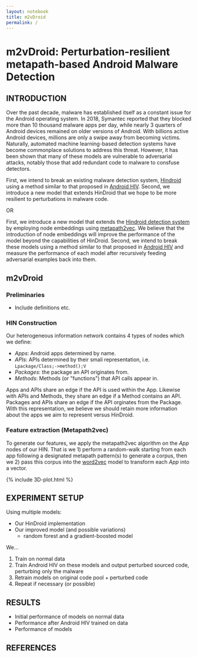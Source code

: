 ```yaml
---
layout: notebook
title: m2vDroid
permalink: /
---
```


# m2vDroid: Perturbation-resilient metapath-based Android Malware Detection

## INTRODUCTION

Over the past decade, malware has established itself as a constant issue for the Android operating system. In 2018, Symantec reported that they blocked more than 10 thousand malware apps per day, while nearly 3 quarters of Android devices remained on older versions of Android. With billions active Android devices, millions are only a swipe away from becoming victims. Naturally, automated machine learning-based detection systems have become commonplace solutions to address this threat. However, it has been shown that many of these models are vulnerable to adversarial attacks, notably those that add redundant code to malware to consfuse detectors. 

First, we intend to break an existing malware detection system, [Hindroid](https://www.cse.ust.hk/~yqsong/papers/2017-KDD-HINDROID.pdf) using a method similar to that proposed in [Android HIV](https://ieeexplore.ieee.org/document/8782574). Second, we introduce a new model that extends HinDroid that we hope to be more resilient to perturbations in malware code. 

OR

First, we introduce a new model that extends the [Hindroid detection system](https://www.cse.ust.hk/~yqsong/papers/2017-KDD-HINDROID.pdf) by employing node embeddings using [metapath2vec](https://ericdongyx.github.io/papers/KDD17-dong-chawla-swami-metapath2vec.pdf). We believe that the introduction of node embeddings will improve the performance of the model beyond the capabilities of HinDroid. Second, we intend to break these models using a method similar to that proposed in [Android HIV](https://ieeexplore.ieee.org/document/8782574) and measure the performance of each model after recursively feeding adversarial examples back into them.

## m2vDroid
### Preliminaries
- Include definitions etc.

### HIN Construction
Our heterogeneous information network contains 4 types of nodes which we define: 
- $Apps$: Android apps determined by name.
- $APIs$: APIs determined by their smali representation, i.e. `Lpackage/Class;->method();V`
- $Packages$: the package an API originates from.
- $Methods$: Methods (or "functions") that API calls appear in.

Apps and APIs share an edge if the API is used within the App. Likewise with APIs and Methods, they share an edge if a Method contains an API. Packages and APIs share an edge if the API orginates from the Package. With this representation, we believe we should retain more information about the apps we aim to represent versus HinDroid.

### Feature extraction (Metapath2vec)
To generate our features, we apply the metapath2vec algorithm on the $App$ nodes of our HIN. That is we 1) perform a random-walk starting from each app following a designated metapath pattern(s) to generate a corpus, then we 2) pass this corpus into the [word2vec](https://arxiv.org/pdf/1301.3781.pdf) model to transform each $App$ into a vector.

{% include 3D-plot.html %}

## EXPERIMENT SETUP
Using multiple models:
- Our HinDroid implementation
- Our improved model (and possible variations)
    - random forest and a gradient-boosted model 

We...

1. Train on normal data
2. Train Android HIV on these models and output perturbed sourced code, perturbing only the malware
3. Retrain models on original code pool + perturbed code
4. Repeat if necessary (or possible)

## RESULTS

- Initial performance of models on normal data
- Performance after Android HIV trained on data
- Performance of models 

## REFERENCES
